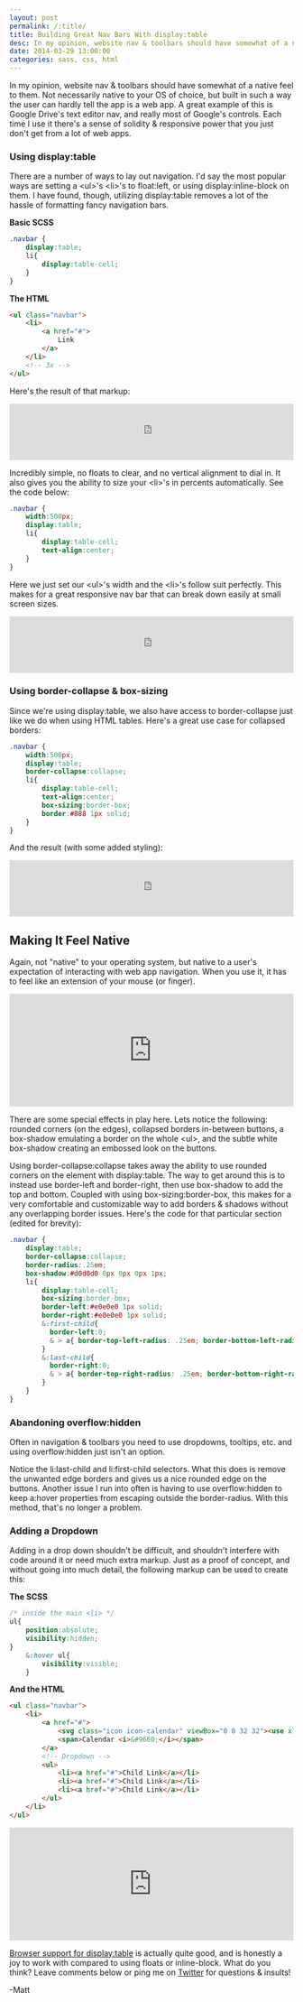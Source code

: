 ```yaml
---
layout: post
permalink: /:title/
title: Building Great Nav Bars With display:table
desc: In my opinion, website nav & toolbars should have somewhat of a native feel to them.
date: 2014-03-29 13:00:00
categories: sass, css, html
---
```


<p>In my opinion, website nav & toolbars should have somewhat of a native feel to them. Not necessarily native to your OS of choice, but built in such a way the user can hardly tell the app is a web app. A great example of this is Google Drive's text editor nav, and really most of Google's controls. Each time I use it there's a sense of solidity & responsive power that you just don't get from a lot of web apps.</p>

<h3 id="usingdisplaytable">Using <span class="inline-code">display:table</span></h3>

<p>There are a number of ways to lay out navigation. I'd say the most popular ways are setting a <span class="inline-code">&lt;ul&gt;</span>'s <span class="inline-code">&lt;li&gt;</span>'s to <span class="inline-code">float:left</span>, or using <span class="inline-code">display:inline-block</span> on them. I have found, though, utilizing <span class="inline-code">display:table</span> removes a lot of the hassle of formatting fancy navigation bars.</p>

<p><strong>Basic SCSS</strong></p>

~~~ scss
.navbar {
    display:table;
    li{
        display:table-cell;
    }
}
~~~

<p><strong>The HTML</strong></p>

~~~ html
<ul class="navbar">
    <li>
        <a href="#">
            Link
        </a>
    </li>
    <!-- 3x -->
</ul>
~~~

<p>Here's the result of that markup:</p>

<iframe width="100%" height="100" src="https://jsfiddle.net/mattboldt/Mz6Fw/1/embedded/result" allowfullscreen="allowfullscreen" frameborder="0"></iframe><p></p>

<p>Incredibly simple, no floats to clear, and no vertical alignment to dial in. It also gives you the ability to size your <span class="inline-code">&lt;li&gt;</span>'s in percents automatically. See the code below:</p>

~~~ scss
.navbar {
    width:500px;
    display:table;
    li{
        display:table-cell;
        text-align:center;
    }
}
~~~

<p>Here we just set our <span class="inline-code">&lt;ul&gt;</span>'s width and the <span class="inline-code">&lt;li&gt;</span>'s follow suit perfectly. This makes for a great responsive nav bar that can break down easily at small screen sizes.</p>

<iframe width="100%" height="100" src="https://jsfiddle.net/mattboldt/Mz6Fw/2/embedded/result" allowfullscreen="allowfullscreen" frameborder="0"></iframe><p></p>

<h3 id="usingbordercollapseboxsizing">Using <span class="inline-code">border-collapse</span> & <span class="inline-code">box-sizing</span></h3>

<p>Since we're using <span class="inline-code">display:table</span>, we also have access to <span class="inline-code">border-collapse</span> just like we do when using HTML tables. Here's a great use case for collapsed borders:</p>

~~~ scss
.navbar {
    width:500px;
    display:table;
    border-collapse:collapse;
    li{
        display:table-cell;
        text-align:center;
        box-sizing:border-box;
        border:#888 1px solid;
    }
}
~~~

<p>And the result (with some added styling):</p>

<iframe width="100%" height="100" src="https://jsfiddle.net/mattboldt/Mz6Fw/3/embedded/result" allowfullscreen="allowfullscreen" frameborder="0"></iframe><p></p>

<h2 id="makingitfeelnative">Making It Feel Native</h2>

<p>Again, not "native" to your operating system, but native to a user's expectation of interacting with web app navigation. When you use it, it has to feel like an extension of your mouse (or finger).</p>

<iframe width="100%" height="200" src="https://jsfiddle.net/mattboldt/Mz6Fw/7/embedded/result" allowfullscreen="allowfullscreen" frameborder="0"></iframe><p></p>

<p>There are some special effects in play here. Lets notice the following: rounded corners (on the edges), collapsed borders in-between buttons, a box-shadow emulating a border on the whole <span class="inline-code">&lt;ul&gt;</span>, and the subtle white box-shadow creating an embossed look on the buttons.</p>

<p>Using <span class="inline-code">border-collapse:collapse</span> takes away the ability to use rounded corners on the element with <span class="inline-code">display:table</span>. The way to get around this is to instead use <span class="inline-code">border-left</span> and <span class="inline-code">border-right</span>, then use box-shadow to add the top and bottom. Coupled with using <span class="inline-code">box-sizing:border-box</span>, this makes for a very comfortable and customizable way to add borders & shadows without any overlapping border issues. Here's the code for that particular section (edited for brevity):</p>

~~~ scss
.navbar {
    display:table;
    border-collapse:collapse;
    border-radius:.25em;
    box-shadow:#d0d0d0 0px 0px 0px 1px;
    li{
        display:table-cell;
        box-sizing:border-box;
        border-left:#e0e0e0 1px solid;
        border-right:#e0e0e0 1px solid;
        &:first-child{
          border-left:0;
          & > a{ border-top-left-radius: .25em; border-bottom-left-radius: .25em; }
        }
        &:last-child{
          border-right:0;
          & > a{ border-top-right-radius: .25em; border-bottom-right-radius: .25em; }
        }
    }
}
~~~

<h3 id="abandoningoverflowhidden">Abandoning <span class="inline-code">overflow:hidden</span></h3>

<p>Often in navigation & toolbars you need to use dropdowns, tooltips, etc. and using <span class="inline-code">overflow:hidden</span> just isn't an option.</p>

<p>Notice the <span class="inline-code">li:last-child</span> and <span class="inline-code">li:first-child</span> selectors. What this does is remove the unwanted edge borders and gives us a nice rounded edge on the buttons. Another issue I run into often is having to use <span class="inline-code">overflow:hidden</span> to keep <span class="inline-code">a:hover</span> properties from escaping outside the <span class="inline-code">border-radius</span>. With this method, that's no longer a problem.</p>

<h3 id="addingadropdown">Adding a Dropdown</h3>

<p>Adding in a drop down shouldn't be difficult, and shouldn't interfere with code around it or need much extra markup. Just as a proof of concept, and without going into much detail, the following markup can be used to create this:</p>

<p><strong>The SCSS</strong></p>

~~~ scss
/* inside the main <li> */
ul{
    position:absolute;
    visibility:hidden;
}
    &:hover ul{
        visibility:visible;
    }
~~~

<p><strong>And the HTML</strong></p>

~~~ html
<ul class="navbar">
    <li>
        <a href="#">
            <svg class="icon icon-calendar" viewBox="0 0 32 32"><use xlink:href="#icon-calendar"></use></svg>
            <span>Calendar <i>&#9660;</i></span>
        </a>
        <!-- Dropdown -->
        <ul>
            <li><a href="#">Child Link</a></li>
            <li><a href="#">Child Link</a></li>
            <li><a href="#">Child Link</a></li>
        </ul>
    </li>
</ul>
~~~

<iframe width="100%" height="200" src="https://jsfiddle.net/mattboldt/Mz6Fw/8/embedded/result" allowfullscreen="allowfullscreen" frameborder="0"></iframe><p></p>

<p>
<a href="https://caniuse.com/#search=display%3Atable">Browser support for display:table</a> is actually quite good, and is honestly a joy to work with compared to using floats or inline-block. What do you think? Leave comments below or ping me on <a href="https://www.twitter.com/atmattb">Twitter</a> for questions & insults!
</p>
<p>-Matt</p>
